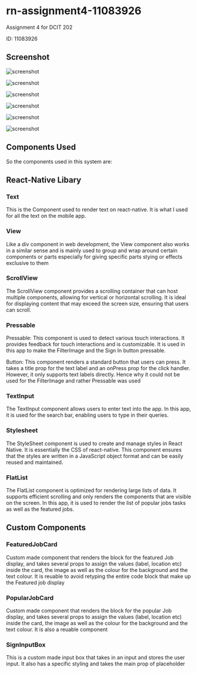 # rn-assignment4-11083926
Assignment 4 for DCIT 202

ID: 11083926

## Screenshot
![screenshot](https://github.com/Ekow-Davis/rn-assignment4-11083926/assets/152081404/41178c32-49e9-429f-97e7-4247fbc91cef)

![screenshot](https://github.com/Ekow-Davis/rn-assignment4-11083926/assets/152081404/b53f8157-7a8e-47dd-b255-8e5573c718da)

![screenshot](https://github.com/Ekow-Davis/rn-assignment4-11083926/assets/152081404/e7bb3952-32ef-4b22-82b3-3ef9f7095174)

![screenshot](https://github.com/Ekow-Davis/rn-assignment4-11083926/assets/152081404/6681e960-efde-4517-9d00-573a0eb7eeaf)

![screenshot](https://github.com/Ekow-Davis/rn-assignment4-11083926/assets/152081404/deffa9e0-364e-4e15-a6fb-eca06b183772)

![screenshot](https://github.com/Ekow-Davis/rn-assignment4-11083926/assets/152081404/35d06542-a184-4d8b-969e-2df10399396a)


## Components Used
So the components used in this system are:

## React-Native Libary
### Text
This is the Component used to render text on react-native. It is what I used for all the text on the mobile app.

### View
Like a div component in web development, the View component also works in a similar sense and is mainly used to group and wrap around certain components or parts especially for giving specific parts stying or effects exclusive to them

### ScrollView
The ScrollView component provides a scrolling container that can host multiple components, allowing for vertical or horizontal scrolling. It is ideal for displaying content that may exceed the screen size, ensuring that users can scroll.

### Pressable
Pressable: This component is used to detect various touch interactions. It provides feedback for touch interactions and is customizable. It is used in this app to make the FilterImage and the Sign In button pressable.

Button: This component renders a standard button that users can press. It takes a title prop for the text label and an onPress prop for the click handler. However, it only supports text labels directly. Hence why it could not be used for the FilterImage and rather Pressable was used

### TextInput
The TextInput component allows users to enter text into the app. In this app, it is used for the search bar, enabling users to type in their queries.

### Stylesheet
The StyleSheet component is used to create and manage styles in React Native. It is essentially the CSS of react-native. This component ensures that the styles are written in a JavaScript object format and can be easily reused and maintained.

### FlatList
The FlatList component is optimized for rendering large lists of data. It supports efficient scrolling and only renders the components that are visible on the screen. In this app, it is used to render the list of popular jobs tasks as well as the featured jobs.


## Custom Components
### FeaturedJobCard
Custom made component that renders the block for the featured Job display, and takes several props to assign the values (label, location etc) inside the card, the image as well as the colour for the background and the text colour. It is reuable to avoid retyping the entire code block that make up the Featured job display

### PopularJobCard
Custom made component that renders the block for the popular Job display, and takes several props to assign the values (label, location etc) inside the card, the image as well as the colour for the background and the text colour. It is also a reuable component

### SignInputBox
This is a custom made input box that takes in an input and stores the user input. It also has a specific styling and takes the main prop of placeholder 
